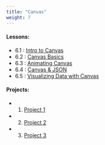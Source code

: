 ```yaml
---
title: "Canvas"
weight: 7
---
```


#### Lessons:
 - 6.1 : [Intro to Canvas](http://coding-for-the-web.lsupathways.org/7_unit_7/1_lesson_1/)
 - 6.2 : [Canvas Basics](#)
 - 6.3 : [Animating Canvas](#)
 - 6.4 : [Canvas & JSON](#)
 - 6.5 : [Visualizing Data with Canvas](#)
 
#### Projects: 
 - 1. [Project 1](#)
 - 2. [Project 2](#)
 - 3. [Project 3](#)
 